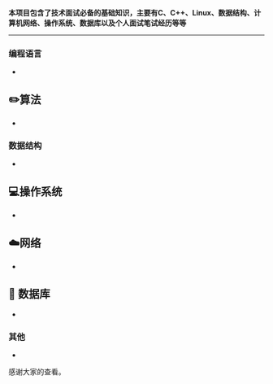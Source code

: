 **本项目包含了技术面试必备的基础知识，主要有C、C++、Linux、数据结构、计算机网络、操作系统、数据库以及个人面试笔试经历等等**

-------

### 编程语言

- 

## ✏️算法

- 

### 数据结构

- 

## 💻操作系统

- 

## ☁️网络

- 

## 💾 数据库

- 

### 其他

- 

感谢大家的查看。

